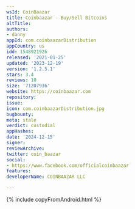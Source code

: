 ```yaml
---
wsId: CoinBaazar
title: Coinbaazar - Buy/Sell Bitcoins
altTitle: 
authors:
- danny
appId: com.coinbaazarDistribution
appCountry: us
idd: 1548921926
released: '2021-01-25'
updated: '2023-12-19'
version: '1.2.5.1'
stars: 3.4
reviews: 10
size: '71207936'
website: https://coinbaazar.com
repository: 
issue: 
icon: com.coinbaazarDistribution.jpg
bugbounty: 
meta: stale
verdict: custodial
appHashes: 
date: '2024-12-15'
signer: 
reviewArchive: 
twitter: coin_baazar
social:
- https://www.facebook.com/officialcoinbaazar
features: 
developerName: COINBAAZAR LLC

---
```


{% include copyFromAndroid.html %}
